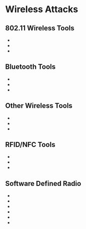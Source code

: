# Wireless Attacks

802.11 Wireless Tools
---------------------
* [](../tools/_template.md)
* [](../tools/_template.md)
* [](../tools/_template.md)

Bluetooth Tools
---------------------

* [](../tools/_template.md)
* [](../tools/_template.md)
* [](../tools/_template.md)

Other Wireless Tools
---------------------

* [](../tools/_template.md)
* [](../tools/_template.md)
* [](../tools/_template.md)


RFID/NFC Tools
---------------------

* [](../tools/_template.md)
* [](../tools/_template.md)
* [](../tools/_template.md)


Software Defined Radio
----------------------

* [](../tools/_template.md)
* [](../tools/_template.md)
* [](../tools/_template.md)
* [](../tools/_template.md)
* [](../tools/_template.md)
* [](../tools/_template.md)

